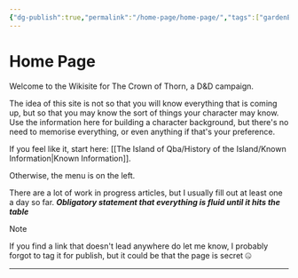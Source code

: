 ```yaml
---
{"dg-publish":true,"permalink":"/home-page/home-page/","tags":["gardenEntry"]}
---
```


# Home Page

Welcome to the Wikisite for The Crown of Thorn, a D&D campaign.

The idea of this site is not so that you will know everything that is coming up, but so that you may know the sort of things your character may know. Use the information here for building a character background, but there's no need to memorise everything, or even anything if that's your preference.

If you feel like it, start here: [[The Island of Qba/History of the Island/Known Information\|Known Information]].

Otherwise, the menu is on the left.

There are a lot of work in progress articles, but I usually fill out at least one a day so far. 
***Obligatory statement that everything is fluid until it hits the table***



>[!note]
>If you find a link that doesn't lead anywhere do let me know, I probably forgot to tag it for publish, but it could be that the page is secret 🤐














---
